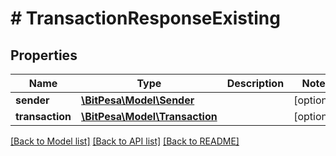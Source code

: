 # # TransactionResponseExisting

## Properties

Name | Type | Description | Notes
------------ | ------------- | ------------- | -------------
**sender** | [**\BitPesa\Model\Sender**](Sender.md) |  | [optional] 
**transaction** | [**\BitPesa\Model\Transaction**](Transaction.md) |  | [optional] 

[[Back to Model list]](../../README.md#documentation-for-models) [[Back to API list]](../../README.md#documentation-for-api-endpoints) [[Back to README]](../../README.md)


